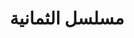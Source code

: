 ---
title: مسلسل الثمانية
description: تقرر عصابة قتل أحد أعضائها بعد مخالفته قوانينهم، لكن تفشل الخطة، ويستعد الناجي لبدء تنفيذ مخططه للانتقام.
img: 20.jpg
quality: WEB-DL - 1080p
youtube: https://www.youtube.com/watch?v=AJO1IaT6ukg
year: 2022
time: 60
Producers: مصر
imdb:
  rating: 8.1
  Votes: 74
  link: https://elcinema.com/work/2073204/
tags: [أكشن, دراما, تشويق وإثارة ]
categories: مسلسلات عربى
sections: Series
---